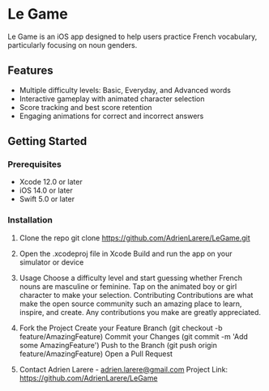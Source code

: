 # Le Game

Le Game is an iOS app designed to help users practice French vocabulary, particularly focusing on noun genders.

## Features

- Multiple difficulty levels: Basic, Everyday, and Advanced words
- Interactive gameplay with animated character selection
- Score tracking and best score retention
- Engaging animations for correct and incorrect answers

## Getting Started

### Prerequisites

- Xcode 12.0 or later
- iOS 14.0 or later
- Swift 5.0 or later

### Installation

1. Clone the repo
git clone https://github.com/AdrienLarere/LeGame.git

2. Open the .xcodeproj file in Xcode
Build and run the app on your simulator or device

3. Usage
Choose a difficulty level and start guessing whether French nouns are masculine or feminine. Tap on the animated boy or girl character to make your selection.
Contributing
Contributions are what make the open source community such an amazing place to learn, inspire, and create. Any contributions you make are greatly appreciated.

4. Fork the Project
Create your Feature Branch (git checkout -b feature/AmazingFeature)
Commit your Changes (git commit -m 'Add some AmazingFeature')
Push to the Branch (git push origin feature/AmazingFeature)
Open a Pull Request

5. Contact
Adrien Larere - adrien.larere@gmail.com
Project Link: https://github.com/AdrienLarere/LeGame